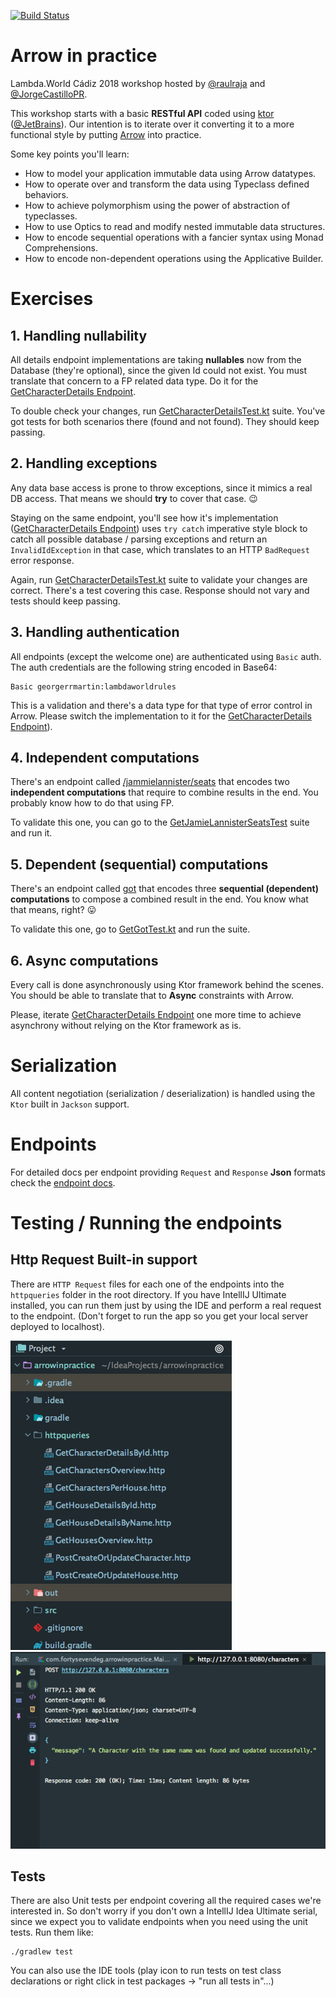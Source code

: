 [![Build Status](https://travis-ci.org/47deg/ArrowInPractice.svg?branch=master)](https://travis-ci.org/47deg/ArrowInPractice)

# Arrow in practice

Lambda.World Cádiz 2018 workshop hosted by [@raulraja](https://twitter.com/raulraja) and [@JorgeCastilloPR](https://twitter.com/JorgeCastilloPR).

This workshop starts with a basic **RESTful API** coded using [ktor](https://ktor.io/) ([@JetBrains](https://www.jetbrains.com/)). Our intention is to iterate over it converting it to a more functional style by putting [Arrow](https://arrow-kt.io/) into practice.

Some key points you'll learn:
* How to model your application immutable data using Arrow datatypes.
* How to operate over and transform the data using Typeclass defined behaviors.
* How to achieve polymorphism using the power of abstraction of typeclasses.
* How to use Optics to read and modify nested immutable data structures.
* How to encode sequential operations with a fancier syntax using Monad Comprehensions.
* How to encode non-dependent operations using the Applicative Builder.

# Exercises

## 1. Handling nullability

All details endpoint implementations are taking **nullables** now from the Database (they're optional), since the given Id could not exist. You must 
translate that concern to a FP related data type. Do it for the [GetCharacterDetails Endpoint](https://github.com/47deg/ArrowInPractice/blob/master/ENDPOINTS.md#get-http00008080charactersid).

To double check your changes, run [GetCharacterDetailsTest.kt](https://github.com/47deg/ArrowInPractice/blob/master/src/test/kotlin/com/fortysevendeg/arrowinpractice/characters/GetCharacterDetailsTest.kt) suite. You've got tests for both scenarios there (found and not found). They should keep passing. 

## 2. Handling exceptions

Any data base access is prone to throw exceptions, since it mimics a real DB access. That means we should <b>try</b> to cover that case. :wink: 

Staying on the same endpoint, you'll see how it's implementation ([GetCharacterDetails Endpoint](https://github.com/47deg/ArrowInPractice/blob/master/ENDPOINTS.md#get-http00008080charactersid)) uses `try catch` imperative style block to catch all possible database / parsing exceptions and return an `InvalidIdException` in that case, which translates to an HTTP `BadRequest` error response.

Again, run  [GetCharacterDetailsTest.kt](https://github.com/47deg/ArrowInPractice/blob/master/src/test/kotlin/com/fortysevendeg/arrowinpractice/characters/GetCharacterDetailsTest.kt) suite to validate your changes are correct. There's a test covering this case. Response should not vary and tests should keep passing.

## 3. Handling authentication

All endpoints (except the welcome one) are authenticated using `Basic` auth. The auth credentials are the following string encoded in Base64:
```
Basic georgerrmartin:lambdaworldrules
```

This is a validation and there's a data type for that type of error control in Arrow. Please switch the implementation to it for the [GetCharacterDetails Endpoint](https://github.com/47deg/ArrowInPractice/blob/master/ENDPOINTS.md#get-http00008080charactersid)).

## 4. Independent computations

There's an endpoint called [/jammielannister/seats](https://github.com/47deg/ArrowInPractice/blob/master/ENDPOINTS.md#get-http00008080jamielannisterseats) that 
encodes two **independent computations** that require to combine results in the end. You probably know how to do that using FP.

To validate this one, you can go to the [GetJamieLannisterSeatsTest](https://github.com/47deg/ArrowInPractice/blob/master/src/test/kotlin/com/fortysevendeg/arrowinpractice/castles/GetJamieLannisterSeatsTest.kt) suite and run it.

## 5. Dependent (sequential) computations

There's an endpoint called [got](https://github.com/47deg/ArrowInPractice/blob/master/ENDPOINTS.md#get-http00008080got) that encodes 
three **sequential (dependent) computations** to compose a combined result in the end. You know what that means, right? :stuck_out_tongue:

To validate this one, go to [GetGotTest.kt](https://github.com/47deg/ArrowInPractice/blob/master/src/test/kotlin/com/fortysevendeg/arrowinpractice/got/GetGotTest.kt) and run the suite.

## 6. Async computations

Every call is done asynchronously using Ktor framework behind the scenes. You should be able to translate that to <b>Async</b> constraints with Arrow.

Please, iterate [GetCharacterDetails Endpoint](https://github.com/47deg/ArrowInPractice/blob/master/ENDPOINTS.md#get-http00008080charactersid) one more time to achieve asynchrony without relying on the Ktor framework as is.

# Serialization

All content negotiation (serialization / deserialization) is handled using the `Ktor` built in `Jackson` support.

# Endpoints

For detailed docs per endpoint providing `Request` and `Response` **Json** formats check the [endpoint docs](./ENDPOINTS.md).

# Testing / Running the endpoints

## Http Request Built-in support

There are `HTTP Request` files for each one of the endpoints into the `httpqueries` folder in the root directory. If you 
have IntellIJ Ultimate installed, you can run them just by using the IDE and perform a real request to the endpoint. (Don't 
forget to run the app so you get your local server deployed to localhost).

![Http Requests Screenshot](./assets/HttpRequestsSS.png)
![Http Requests Screenshot2](./assets/HttpRequestsSS2.png)

## Tests

There are also Unit tests per endpoint covering all the required cases we're interested in. So don't worry if you don't own a IntellIJ Idea Ultimate serial, since 
we expect you to validate endpoints when you need using the unit tests. Run them like:
```
./gradlew test
``` 
You can also use the IDE tools (play icon to run tests on test class declarations or right click in test packages -> "run all tests in"...)
